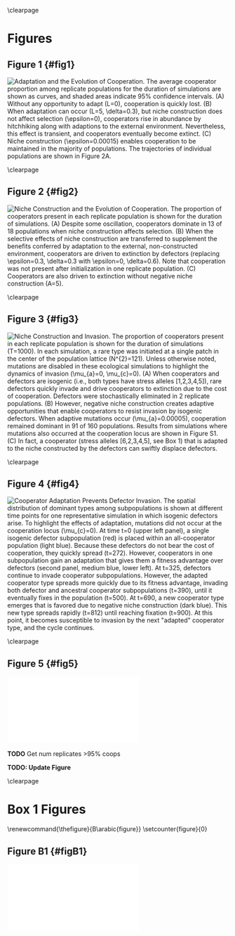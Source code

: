 \clearpage

# Figures

## Figure 1 {#fig1}

![**Adaptation and the Evolution of Cooperation.** The average cooperator proportion among replicate populations for the duration of simulations are shown as curves, and shaded areas indicate 95% confidence intervals. (**A**) Without any opportunity to adapt ($L=0$), cooperation is quickly lost. (**B**) When adaptation can occur ($L=5$, $\delta=0.3$), but niche construction does not affect selection ($\epsilon=0$), cooperators rise in abundance by hitchhiking along with adaptions to the external environment. Nevertheless, this effect is transient, and cooperators eventually become extinct. (**C**) Niche construction ($\epsilon=0.00015$) enables cooperation to be maintained in the majority of populations. The trajectories of individual populations are shown in Figure 2A.](../figures/Figure1.png)

\clearpage


## Figure 2 {#fig2}

![**Niche Construction and the Evolution of Cooperation.** The proportion of cooperators present in each replicate population is shown for the duration of simulations. (**A**) Despite some oscillation, cooperators dominate in 13 of 18 populations when niche construction affects selection. (**B**) When the selective effects of niche construction are transferred to supplement the benefits conferred by adaptation to the external, non-constructed environment, cooperators are driven to extinction by defectors (replacing $\epsilon=0.3$, $\delta=0.3$ with $\epsilon=0$, $\delta=0.6$). Note that cooperation was not present after initialization in one replicate population. (**C**) Cooperators are also driven to extinction without negative niche construction ($A=5$).](../figures/Figure2.png)

\clearpage


## Figure 3 {#fig3}

![**Niche Construction and Invasion.** The proportion of cooperators present in each replicate population is shown for the duration of simulations ($T=1000$). In each simulation, a rare type was initiated at a single patch in the center of the population lattice ($N^{2}=121$). Unless otherwise noted, mutations are disabled in these ecological simulations to highlight the dynamics of invasion ($\mu_{a}=0, \mu_{c}=0$). (**A**) When cooperators and defectors are isogenic (i.e., both types have stress alleles [1,2,3,4,5]), rare defectors quickly invade and drive cooperators to extinction due to the cost of cooperation. Defectors were stochastically eliminated in 2 replicate populations. (**B**) However, negative niche construction creates adaptive opportunities that enable cooperators to resist invasion by isogenic defectors. When adaptive mutations occur ($\mu_{a}=0.00005$), cooperation remained dominant in 91 of 160 populations. Results from simulations where mutations also occurred at the cooperation locus are shown in Figure S1. (**C**) In fact, a cooperator (stress alleles [6,2,3,4,5], see Box 1) that is adapted to the niche constructed by the defectors can swiftly displace defectors.](../figures/Figure3.png)

\clearpage


## Figure 4 {#fig4}

![**Cooperator Adaptation Prevents Defector Invasion.** The spatial distribution of dominant types among subpopulations is shown at different time points for one representative simulation in which isogenic defectors arise. To highlight the effects of adaptation, mutations did not occur at the cooperation locus ($\mu_{c}=0$). At time $t=0$ (upper left panel), a single isogenic defector subpopulation (red) is placed within an all-cooperator population (light blue). Because these defectors do not bear the cost of cooperation, they quickly spread ($t=272$). However, cooperators in one subpopulation gain an adaptation that gives them a fitness advantage over defectors (second panel, medium blue, lower left). At $t=325$, defectors continue to invade cooperator subpopulations. However, the adapted cooperator type spreads more quickly due to its fitness advantage, invading both defector and ancestral cooperator subpopulations ($t=390$), until it eventually fixes in the population ($t=500$). At $t=690$, a new cooperator type emerges that is favored due to negative niche construction (dark blue). This new type spreads rapidly ($t=812$) until reaching fixation ($t=900$). At this point, it becomes susceptible to invasion by the next "adapted" cooperator type, and the cycle continues.](../figures/Figure4.png)

\clearpage

## Figure 5 {#fig5}

![**Niche Construction and the Invasion of Cooperation.** The proportion of cooperators present in each of 50 replicate populations is shown for the duration of simulations ($T=5000$). Baseline parameters are used, except for $S_{max}=8000$, and the initial proportion of cooperators in each population is zero ($p_0=0$) (but can arise via mutation) (**A**) Cooperators in X replicate populations invade and reach very high proportions. (**B**) Without niche construction ($\epsilon=0$), cooperators do not invade.](../figures/Figure5.pdf)

**TODO** Get num replicates >95% coops

**TODO: Update Figure**

\clearpage


# Box 1 Figures
\renewcommand{\thefigure}{B\arabic{figure}}
\setcounter{figure}{0}

## Figure B1 {#figB1}

![Figure for Box 1](../figures/FigureB1.pdf)

